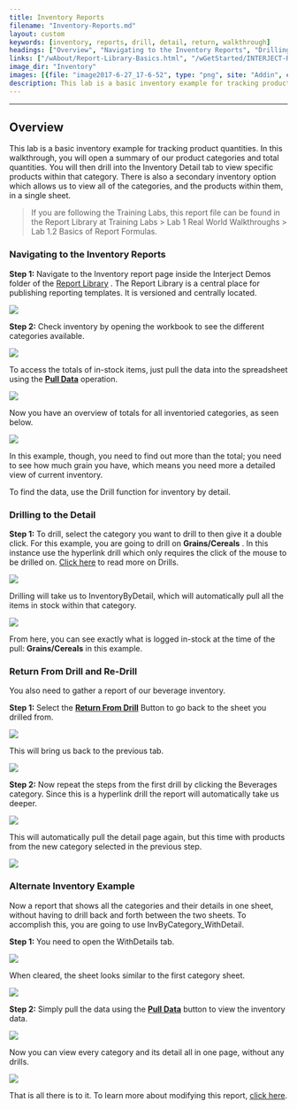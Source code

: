 ```yaml
---
title: Inventory Reports
filename: "Inventory-Reports.md"
layout: custom
keywords: [inventory, reports, drill, detail, return, walkthrough]
headings: ["Overview", "Navigating to the Inventory Reports", "Drilling to the Detail", "Return From Drill and Re-Drill", "Alternate Inventory Example"]
links: ["/wAbout/Report-Library-Basics.html", "/wGetStarted/INTERJECT-Ribbon-Menu-Items.html", "/wGetStarted/Drilling-Between-Reports.html", "/wGetStarted/INTERJECT-Ribbon-Menu-Items.html#return-from-drill", "/wGetStarted/INTERJECT-Ribbon-Menu-Items.html", "/wGetStarted/L-Modify-InventoryReport.html"]
image_dir: "Inventory"
images: [{file: "image2017-6-27_17-6-52", type: "png", site: "Addin", cat: "Report Library", sub: "", report: "Interject Inventory Demo", ribbon: "Simple", config: ""}, {file: "02", type: "png", site: "Addin", cat: "Report", sub: "", report: "Inventory By Category", ribbon: "", config: ""}, {file: "image2017-6-12_17-32-49", type: "png", site: "Addin", cat: "Pull Data", sub: "", report: "Inventory By Category", ribbon: "Simple", config: ""}, {file: "04", type: "png", site: "Addin", cat: "Report", sub: "", report: "Inventory By Category", ribbon: "", config: ""}, {file: "2.01-drilling-drill-on-grains-and-cereals", type: "gif", site: "Addin", cat: "Progress Bar", sub: "", report: "Inventory By Category, Inventory Detail", ribbon: "Simple", config: ""}, {file: "06", type: "png", site: "Addin", cat: "Report", sub: "", report: "Inventory Detail", ribbon: "", config: ""}, {file: "07", type: "png", site: "Addin", cat: "Report", sub: "", report: "Inventory Detail", ribbon: "Simple", config: ""}, {file: "08", type: "png", site: "Addin", cat: "Report", sub: "", report: "Inventory By Category", ribbon: "", config: ""}, {file: "3.02-return-from-drill-drill-on-beverages", type: "gif", site: "Addin", cat: "Progress Bar", sub: "", report: "Inventory By Category, Inventory Detail", ribbon: "Simple", config: ""}, {file: "image2017-8-14_7-54-29", type: "png", site: "Addin", cat: "Report", sub: "", report: "Inventory Detail", ribbon: "", config: ""}, {file: "11", type: "png", site: "Addin", cat: "Report", sub: "", report: "Inventory Detail", ribbon: "", config: ""}, {file: "image2017-6-9_14-21-7", type: "png", site: "Addin", cat: "Report", sub: "", report: "Inventory By Category", ribbon: "", config: ""}, {file: "image2017-6-9_14-22-56", type: "png", site: "Addin", cat: "Pull Data", sub: "", report: "Inventory By Category", ribbon: "Simple", config: ""}, {file: "14", type: "png", site: "Addin", cat: "Report", sub: "", report: "Inventory By Category", ribbon: "", config: ""}]
description: This lab is a basic inventory example for tracking product quantities. In this walkthrough, you will open a summary of our product categories and total quantities. You will then drill into the Inventory Detail tab to view specific products within that category
---
```

* * *

## Overview

This lab is a basic inventory example for tracking product quantities. In this walkthrough, you will open a summary of our product categories and total quantities. You will then drill into the Inventory Detail tab to view specific products within that category. There is also a secondary inventory option which allows us to view all of the categories, and the products within them, in a single sheet.

<blockquote class=lab_info>
 If you are following the Training Labs, this report file can be found in the Report Library at Training Labs > Lab 1 Real World Walkthroughs > Lab 1.2 Basics of Report Formulas.
</blockquote>

### Navigating to the Inventory Reports

**Step 1:** Navigate to the Inventory report page inside the Interject Demos folder of the [Report Library](/wAbout/Report-Library-Basics.html) . The Report Library is a central place for publishing reporting templates. It is versioned and centrally located.

![](/images/Inventory/image2017-6-27_17-6-52.png)
<br>

**Step 2:** Check inventory by opening the workbook to see the different categories available.

![](/images/Inventory/02.png)
<br>

To access the totals of in-stock items, just pull the data into the spreadsheet using the [**Pull Data**](/wGetStarted/INTERJECT-Ribbon-Menu-Items.html) operation.

![](/images/Inventory/image2017-6-12_17-32-49.png)
<br>

Now you have an overview of totals for all inventoried categories, as seen below.

![](/images/Inventory/04.png)
<br>

In this example, though, you need to find out more than the total; you need to see how much grain you have, which means you need more a detailed view of current inventory.

To find the data, use the Drill function for inventory by detail.

### Drilling to the Detail

**Step 1:** To drill, select the category you want to drill to then give it a double click. For this example, you are going to drill on **Grains/Cereals** . In this instance use the hyperlink drill which only requires the click of the mouse to be drilled on. [Click here](/wGetStarted/Drilling-Between-Reports.html) to read more on Drills.

![](/images/Inventory/2.01-drilling-drill-on-grains-and-cereals.gif)
<br>

Drilling will take us to InventoryByDetail, which will automatically pull all the items in stock within that category.

![](/images/Inventory/06.png)
<br>

From here, you can see exactly what is logged in-stock at the time of the pull: **Grains/Cereals** in this example.
### Return From Drill and Re-Drill

You also need to gather a report of our beverage inventory.

**Step 1:** Select the [**Return From Drill**](/wGetStarted/INTERJECT-Ribbon-Menu-Items.html#return-from-drill) Button to go back to the sheet you drilled from.

![](/images/Inventory/07.png)
<br>

This will bring us back to the previous tab.

![](/images/Inventory/08.png)
<br>

**Step 2:** Now repeat the steps from the first drill by clicking the Beverages category. Since this is a hyperlink drill the report will automatically take us deeper.

![](/images/Inventory/3.02-return-from-drill-drill-on-beverages.gif)
<br>

This will automatically pull the detail page again, but this time with products from the new category selected in the previous step.

![](/images/Inventory/image2017-8-14_7-54-29.png)
<br>

### Alternate Inventory Example

Now a report that shows all the categories and their details in one sheet, without having to drill back and forth between the two sheets. To accomplish this, you are going to use InvByCategory_WithDetail.

**Step 1:** You need to open the WithDetails tab.

![](/images/Inventory/11.png)
<br>

When cleared, the sheet looks similar to the first category sheet.

![](/images/Inventory/image2017-6-9_14-21-7.png)
<br>

**Step 2:** Simply pull the data using the [**Pull Data**](/wGetStarted/INTERJECT-Ribbon-Menu-Items.html) button to view the inventory data.

![](/images/Inventory/image2017-6-9_14-22-56.png)
<br>

Now you can view every category and its detail all in one page, without any drills.

![](/images/Inventory/14.png)
<br>

That is all there is to it. To learn more about modifying this report, [click here](/wGetStarted/L-Modify-InventoryReport.html).
